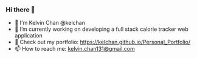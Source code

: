 ### Hi there 👋

<!--
**kelchan/kelchan** is a ✨ _special_ ✨ repository because its `README.md` (this file) appears on your GitHub profile.

Here are some ideas to get you started:

- 🔭 I’m currently working on ...
- 🌱 I’m currently learning ...
- 👯 I’m looking to collaborate on ...
- 🤔 I’m looking for help with ...
- 💬 Ask me about ...
- 📫 How to reach me: ...
- 😄 Pronouns: ...
- ⚡ Fun fact: ...
-->

- 👋 I'm Kelvin Chan @kelchan
- 🔭 I’m currently working on developing a full stack calorie tracker web application
- 💼 Check out my portfolio: https://kelchan.github.io/Personal_Portfolio/
- 📫 How to reach me: kelvin.chan131@gmail.com 



